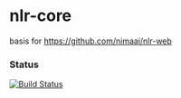 # nlr-core
basis for https://github.com/nimaai/nlr-web

### Status
[![Build Status](https://travis-ci.org/nimaai/nlr-core.svg?branch=master)](https://travis-ci.org/nimaai/nlr-core)
